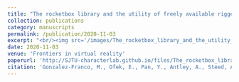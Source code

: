 ```yaml
---
title: "The rocketbox library and the utility of freely available rigged avatars"
collection: publications
category: manuscripts
permalink: /publication/2020-11-03
excerpt: "<br/><img src='/images/The_rocketbox_library_and_the_utility_of_freely_available_rigged_avatars.png'>"
date: 2020-11-03
venue: 'Frontiers in virtual reality'
paperurl: 'http://SJTU-characterlab.github.io/files/The_rocketbox_library_and_the_utility_of_freely_available_rigged_avatars.pdf'
citation: 'Gonzalez-Franco, M., Ofek, E., Pan, Y., Antley, A., Steed, A., Spanlang, B., ... & Lanier, J. (2020). The rocketbox library and the utility of freely available rigged avatars. Frontiers in virtual reality, 1, 561558.'
---
```

